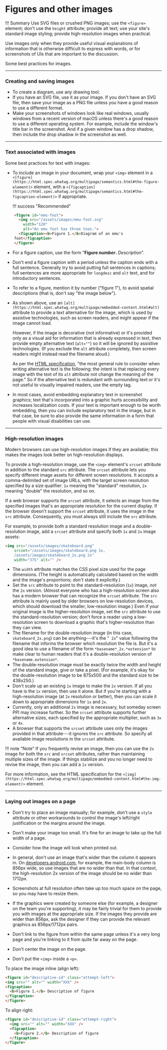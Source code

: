 # **Figures and other images**

!!! Summary 
    Use SVG files or crushed PNG images; use the `<figure>` element; don't use the `height` attribute; provide alt text; use your site's standard image styling; provide high-resolution images when practical.

Use images only when they provide useful visual explanations of information that is otherwise difficult to express with words, or for screenshots of UIs that are important to the discussion.

Some best practices for images.

___

### **Creating and saving images**

-   To create a diagram, use any drawing tool.
-   If you have an SVG file, use it as your image. If you don't have an SVG file, then save your image as a PNG file unless you have a good reason to use a different format.
-   Make your screenshots of windows look like real windows, usually windows from a recent version of macOS unless there's a good reason to use a different operating system. For example, include the window's title bar in the screenshot. And if a given window has a drop shadow, then include the drop shadow in the screenshot as well.

___

### **Text associated with images**

Some best practices for text with images:

-   To include an image in your document, wrap your `<img>` element in a `<[figure](https://html.spec.whatwg.org/multipage/semantics.html#the-figure-element)>` element, with a `<[figcaption](https://html.spec.whatwg.org/multipage/semantics.html#the-figcaption-element)>` if appropriate.

    !!! success "Recommended" 
``` html
    <figure id="emu-foot">
      <img src="/assets/images/emu-foot.svg"
        width="120"
        alt="An emu foot has three toes.">
      <figcaption><b>Figure 1.</b>Diagram of an emu's
    foot</figcaption>
    </figure>
```

-   For a figure caption, use the form "<b>Figure *number*.</b> *Description*".
-   Don't end a figure caption with a period unless the caption ends with a full sentence. Generally try to avoid putting full sentences in captions; full sentences are more appropriate for `longdesc` and `alt` text, and for introductory sentences.
-   To refer to a figure, mention it by number ("figure 1"), to avoid spatial descriptions (that is, don't say "the image below").
-   As shown above, use an `[alt](https://html.spec.whatwg.org/multipage/embedded-content.html#alt)` attribute to provide a text alternative for the image, which is used by assistive technologies, such as screen readers, and might appear if the image cannot load.

    However, if the image is decorative (not informative) or it's provided only as a visual aid for information that is already expressed in text, then provide empty alternative text (`alt=""`) so it will be ignored by assistive technologies. (If you exclude the `alt` attribute completely, then screen readers might instead read the filename aloud.)

    As per the [HTML specification](https://html.spec.whatwg.org/dev/images.html#general-guidelines), "the most general rule to consider when writing alternative text is the following: the intent is that replacing every image with the text of its `alt` attribute not change the meaning of the page." So if the alternative text is redundant with surrounding text or it's not useful to visually impaired readers, use the empty tag.

-   In most cases, avoid embedding explanatory text in screenshot graphics; text that's incorporated into a graphic hurts accessibility and increases localization costs. If your text is important enough to be worth embedding, then you can include explanatory text in the image, but in that case, be sure to also provide the same information in a form that people with visual disabilities can use.

___

### **High-resolution images**

Modern browsers can use high-resolution images if they are available; this makes the images look better on high-resolution displays.

To provide a high-resolution image, use the `<img>` element's `srcset` attribute in addition to the standard `src` attribute. The `srcset` attribute lets you specify different image assets for different screen resolutions. It accepts a comma-delimited set of image URLs, with the target screen resolution specified by a size qualifier: `1x` meaning the "standard" resolution, `2x` meaning "double" the resolution, and so on.

If a web browser supports the `srcset` attribute, it selects an image from the specified images that's an appropriate resolution for the current display. If the browser doesn't support the `srcset` attribute, it uses the image in the `src` attribute. Consequently, you must always still include the `src` attribute.

For example, to provide both a standard resolution image and a double-resolution image, add a `srcset` attribute and specify both `1x` and `2x` image assets:

```html
<img src="/assets/images/skateboard.png" 
    srcset="/assets/images/skateboard.png 1x,
    /assets/images/skateboard_2x.png 2x" 
    width="375" alt="" />
```

-   The `width` attribute matches the CSS pixel size used for the page dimensions. (The height is automatically calculated based on the width and the image's proportions; *don't* state it explicitly.)
-   Set the `src` attribute to point to the standard-resolution (`1x`) image, *not* the `2x` version. (Almost everyone who has a high-resolution screen also has a modern browser that can recognize the `srcset` attribute. The `src` attribute is mainly used by older browsers on low-resolution devices, which should download the smaller, low-resolution image.) Even if your original image is the higher-resolution image, set the `src` attribute to use the standard-resolution version; don't force a reader using a low-resolution screen to download a graphic that's higher-resolution than they can view.
-   The filename for the double-resolution image (in this case, `skateboard_2x.png`) can be anything---it's the "` 2x`" value following the filename that informs the browser which resolution the file is. But it's a good idea to use a filename of the form `*basename*_2x.*extension*` to make clear to human readers that it's a double-resolution version of `*basename.extension*`.
-   The double-resolution image must be exactly twice the width and height of the standard image, give or take a pixel. (For example, it's okay for the double-resolution image to be 875x500 and the standard size to be 438x250.)
-   Don't scale up an existing `1x` image to make the `2x` version. If all you have is the `1x` version, then use it alone. But if you're starting with a high-resolution image (at `2x` resolution or better), then you can scale it down to appropriate dimensions for `1x` and `2x`.
-   Currently, only an additional `2x` image is necessary, but someday screen PPI may increase further. So the `srcset` attribute supports further alternative sizes, each specified by the appropriate multiplier, such as `3x` or `4x`.
-   A browser that supports the `srcset` attribute uses only the images provided in that attribute---it ignores the `src` attribute. So specify all available image resolutions in the `srcset` attribute.

!!! note "Note"
    If you frequently revise an image, then you can use the `2x` image for both the `src` and `srcset` attributes, rather than maintaining multiple sizes of the image. If things stabilize and you no longer need to revise the image, then you can add a `1x` version.

For more information, see the HTML specification for the `<[img](https://html.spec.whatwg.org/multipage/embedded-content.html#the-img-element)>` element.

___

### **Laying out images on a page**

-   Don't try to place an image manually; for example, don't use a `style` attribute or other workarounds to control the image's left/right justification or the margins around the image.
-   Don't make your image too small. It's fine for an image to take up the full width of a page.
-   Consider how the image will look when printed out.
-   In general, don't use an image that's wider than the column it appears in. On [developers.android.com](https://developers.android.com), for example, the main-body column is 856px wide, so use images that are no wider than that. In that context, the high-resolution 2x version of the image should be no wider than 1712px.

-   Screenshots at full resolution often take up too much space on the page, so you may have to resize them.
-   If the graphics were created by someone else (for example, a designer on the team you're supporting), it may be fairly trivial for them to provide you with images at the appropriate size. If the images they provide are wider than 856px, ask the designer if they can provide the relevant graphics as 856px/1712px pairs.

-   Don't link to the figure from within the same page unless it's a very long page and you're linking to it from quite far away on the page.
-   Don't center the image on the page.
-   Don't put the `<img>` inside a `<p>`.

To place the image inline (align left):

``` html
<figure id="descriptive-id" class="attempt-left">
<img src="" alt="" width="XXX" />
<figcaption>
  <b>Figure 1.</b> Description of figure
</figcaption>
</figure>
```

To align right:

``` html
<figure id="descriptive-id" class="attempt-right">
  <img src="" alt="" width="XXX" />
  <figcaption>
    <b>Figure 2.</b> Description of figure
  </figcaption>
</figure>
```